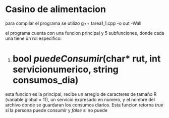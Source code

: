 #   Casino de alimentacion

para compilar el programa se utilizo    g++ tarea1_1.cpp -o out -Wall

el programa cuenta con una funcion principal y 5 subfunciones, donde cada una tiene un rol especifico:

1.  # bool *puedeConsumir*(char* rut, int servicionumerico, string consumos_dia)

esta funcion es la principal, recibe un arreglo de caracteres de tamaño R (variable global = 11), un servicio expresado en numero, y el nombre del archivo donde se guardaran los consumos diarios. Esta funcion retorna *true* si la persona puede consumir y *false* si no puede
